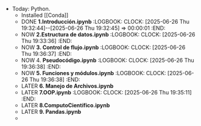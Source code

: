 - Today: Python.
	- Installed [[Conda]]
	- DONE **1.Introducción.ipynb**
	  :LOGBOOK:
	  CLOCK: [2025-06-26 Thu 19:32:44]--[2025-06-26 Thu 19:32:45] =>  00:00:01
	  :END:
	- NOW **2.Estructura de datos.ipynb**
	  :LOGBOOK:
	  CLOCK: [2025-06-26 Thu 19:33:36]
	  :END:
	- NOW **3. Control de flujo.ipynb**
	  :LOGBOOK:
	  CLOCK: [2025-06-26 Thu 19:36:37]
	  :END:
	- NOW 4. **Pseudocódigo.ipynb**
	  :LOGBOOK:
	  CLOCK: [2025-06-26 Thu 19:36:38]
	  :END:
	- NOW **5. Funciones y módulos.ipynb**
	  :LOGBOOK:
	  CLOCK: [2025-06-26 Thu 19:36:38]
	  :END:
	- LATER **6. Manejo de Archivos.ipynb**
	- LATER **7.OOP.ipynb**
	  :LOGBOOK:
	  CLOCK: [2025-06-26 Thu 19:35:11]
	  :END:
	- LATER **8.ComputoCientífico.ipynb**
	- LATER **9. Pandas.ipynb**
	-